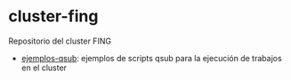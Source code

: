 cluster-fing
============

Repositorio del cluster FING

* [ejemplos-qsub](https://github.com/hpc-cecal-uy/cluster-fing/tree/master/ejemplos-qsub): ejemplos de scripts qsub para la ejecución de trabajos en el cluster